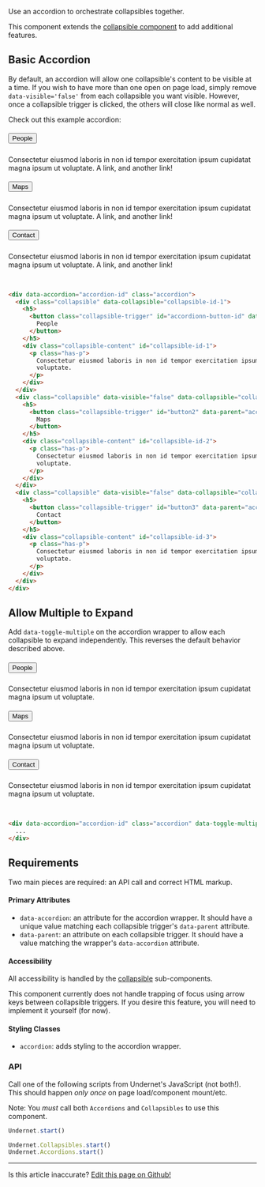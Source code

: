Use an accordion to orchestrate collapsibles together.

This component extends the [collapsible component](/docs/components/collapsible) to add additional features.

## Basic Accordion

By default, an accordion will allow one collapsible's content to be visible at a time. If you wish to have more than one open on page load, simply remove `data-visible='false'` from each collapsible you want visible. However, once a collapsible trigger is clicked, the others will close like normal as well.

Check out this example accordion:

<div data-accordion="accordion1" class="accordion">
  <div class="collapsible" data-collapsible="collapsible-1">
    <h5>
      <button class="collapsible-trigger" id="button1" data-parent="accordion1" data-target="collapsible-1">
        People
      </button>
    </h5>
    <div class="collapsible-content" id="collapsible-1">
      <p class="has-p">
        Consectetur eiusmod laboris in non id tempor exercitation ipsum cupidatat magna
        ipsum ut voluptate. <a>A link,</a> and <a>another link!</a>
      </p>
    </div>
  </div>
  <div class="collapsible" data-visible="false" data-collapsible="collapsible-2">
    <h5>
      <button class="collapsible-trigger" id="button2" data-parent="accordion1" data-target="collapsible-2">
        Maps
      </button>
    </h5>
    <div class="collapsible-content" id="collapsible-2">
      <p class="has-p">
        Consectetur eiusmod laboris in non id tempor exercitation ipsum cupidatat magna
        ipsum ut voluptate. <a>A link,</a> and <a>another link!</a>
      </p>
    </div>
  </div>
  <div class="collapsible" data-visible="false" data-collapsible="collapsible-3">
    <h5>
      <button class="collapsible-trigger" id="button3" data-parent="accordion1" data-target="collapsible-3">
        Contact
      </button>
    </h5>
    <div class="collapsible-content" id="collapsible-3">
      <p class="has-p">
        Consectetur eiusmod laboris in non id tempor exercitation ipsum cupidatat magna
        ipsum ut voluptate. <a>A link,</a> and <a>another link!</a>
      </p>
    </div>
  </div>
</div>
<br/>

```html
<div data-accordion="accordion-id" class="accordion">
  <div class="collapsible" data-collapsible="collapsible-id-1">
    <h5>
      <button class="collapsible-trigger" id="accordionn-button-id" data-parent="accordion-id" data-target="collapsible-id-1">
        People
      </button>
    </h5>
    <div class="collapsible-content" id="collapsible-id-1">
      <p class="has-p">
        Consectetur eiusmod laboris in non id tempor exercitation ipsum cupidatat magna ipsum ut
        voluptate.
      </p>
    </div>
  </div>
  <div class="collapsible" data-visible="false" data-collapsible="collapsible-id-2">
    <h5>
      <button class="collapsible-trigger" id="button2" data-parent="accordion-id" data-target="collapsible-id-2">
        Maps
      </button>
    </h5>
    <div class="collapsible-content" id="collapsible-id-2">
      <p class="has-p">
        Consectetur eiusmod laboris in non id tempor exercitation ipsum cupidatat magna ipsum ut
        voluptate.
      </p>
    </div>
  </div>
  <div class="collapsible" data-visible="false" data-collapsible="collapsible-id-3">
    <h5>
      <button class="collapsible-trigger" id="button3" data-parent="accordion-id" data-target="collapsible-id-3">
        Contact
      </button>
    </h5>
    <div class="collapsible-content" id="collapsible-id-3">
      <p class="has-p">
        Consectetur eiusmod laboris in non id tempor exercitation ipsum cupidatat magna ipsum ut
        voluptate.
      </p>
    </div>
  </div>
</div>
```

## Allow Multiple to Expand

Add `data-toggle-multiple` on the accordion wrapper to allow each collapsible to expand independently. This reverses the default behavior described above.

<div data-accordion="accordion2" class="accordion" data-toggle-multiple>
  <div class="collapsible" data-collapsible="content4">
    <h5>
      <button class="collapsible-trigger" id="button4" data-parent="accordion2" data-target="content4">
        People
      </button>
    </h5>
    <div class="collapsible-content" id="content4">
      <p class="has-p">
        Consectetur eiusmod laboris in non id tempor exercitation ipsum cupidatat magna
        ipsum ut voluptate.
      </p>
    </div>
  </div>
  <div class="collapsible" data-visible="false" data-collapsible="content5">
    <h5>
      <button class="collapsible-trigger" id="button5" data-parent="accordion2" data-target="content5">
        Maps
      </button>
    </h5>
    <div class="collapsible-content" id="content5">
      <p class="has-p">
        Consectetur eiusmod laboris in non id tempor exercitation ipsum cupidatat magna
        ipsum ut voluptate.
      </p>
    </div>
  </div>
  <div class="collapsible" data-visible="false" data-collapsible="content6">
    <h5>
      <button class="collapsible-trigger" id="button6" data-parent="accordion2" data-target="content6">
        Contact
      </button>
    </h5>
    <div class="collapsible-content" id="content6">
      <p class="has-p">
        Consectetur eiusmod laboris in non id tempor exercitation ipsum cupidatat magna
        ipsum ut voluptate.
      </p>
    </div>
  </div>
</div>
<br/>

```html
<div data-accordion="accordion-id" class="accordion" data-toggle-multiple>
  ...
</div>
```

## Requirements

Two main pieces are required: an API call and correct HTML markup.

#### Primary Attributes

- `data-accordion`: an attribute for the accordion wrapper. It should have a unique value matching each collapsible trigger's `data-parent` attribute.
- `data-parent`: an attribute on each collapsible trigger. It should have a value matching the wrapper's `data-accordion` attribute.

#### Accessibility

All accessibility is handled by the [collapsible](/docs/components/collapsible) sub-components.

This component currently does not handle trapping of focus using arrow keys between collapsible triggers. If you desire this feature, you will need to implement it yourself (for now).

#### Styling Classes

- `accordion`: adds styling to the accordion wrapper.

### API

Call one of the following scripts from Undernet's JavaScript (not both!). This should happen _only once_ on page load/component mount/etc.

Note: You _must_ call both `Accordions` and `Collapsibles` to use this component.

```js
Undernet.start()
```

```js
Undernet.Collapsibles.start()
Undernet.Accordions.start()
```

---
<p class="has-text-end">Is this article inaccurate? <a href="https://github.com/geotrev/undernet/tree/master/app/docs/accordions.md">Edit this page on Github!</a></p>
